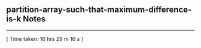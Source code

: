 <h2>partition-array-such-that-maximum-difference-is-k Notes</h2><hr>[ Time taken: 16 hrs 29 m 16 s ]